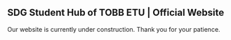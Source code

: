 ## SDG Student Hub of TOBB ETU | Official Website

Our website is currently under construction. Thank you for your patience.
